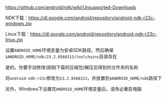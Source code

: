 https://github.com/android/ndk/wiki/Unsupported-Downloads  

NDK下载：https://dl.google.com/android/repository/android-ndk-r23c-windows.zip  

Linux下载：https://dl.google.com/android/repository/android-ndk-r23c-linux.zip  

设置`ANDROID_HOME`环境变量为安卓SDK路径，然后确保`$ANDROID_HOME/ndk/23.2.8568313/toolchains`目录存在  

是的，你要手动修改(刚刚下载的压缩包)解压后得到的文件夹的名称  

将`android-ndk-r23c`修改为`23.2.8568313`，并放置到`$ANDROID_HOME/ndk`路径下  

另外，Windows下设置完`ANDROID_HOME`环境变量后，请务必重启电脑  
